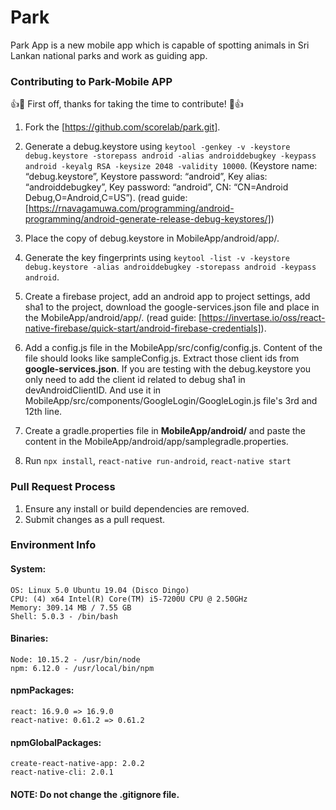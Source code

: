 # Park

Park App is a new mobile app which is capable of spotting animals in Sri Lankan national parks and work as guiding app.

### Contributing to Park-Mobile APP

:+1::tada: First off, thanks for taking the time to contribute! :tada::+1:

1. Fork the [https://github.com/scorelab/park.git].

2. Generate a debug.keystore using `keytool -genkey -v -keystore debug.keystore -storepass android -alias androiddebugkey -keypass android -keyalg RSA -keysize 2048 -validity 10000`. (Keystore name: “debug.keystore”, Keystore password: “android”, Key alias: “androiddebugkey”, Key password: “android”, CN: “CN=Android Debug,O=Android,C=US”). (read guide: [https://rnavagamuwa.com/programming/android-programming/android-generate-release-debug-keystores/])

3. Place the copy of debug.keystore in MobileApp/android/app/.

4. Generate the key fingerprints using `keytool -list -v -keystore debug.keystore -alias androiddebugkey -storepass android -keypass android`.

5. Create a firebase project, add an android app to project settings, add sha1 to the project, download the google-services.json file and place in the MobileApp/android/app/. (read guide: [https://invertase.io/oss/react-native-firebase/quick-start/android-firebase-credentials]).

6. Add a config.js file in the MobileApp/src/config/config.js. Content of the file should looks like sampleConfig.js. Extract those client ids from **google-services.json**. If you are testing with the debug.keystore you only need to add the client id related to debug sha1 in devAndroidClientID. And use it in MobileApp/src/components/GoogleLogin/GoogleLogin.js file's 3rd and 12th line.

7. Create a gradle.properties file in **MobileApp/android/** and paste the content in the MobileApp/android/app/samplegradle.properties.

8. Run `npx install`, `react-native run-android`, `react-native start`

### Pull Request Process

1. Ensure any install or build dependencies are removed.
2. Submit changes as a pull request.

### Environment Info
#### System:
    OS: Linux 5.0 Ubuntu 19.04 (Disco Dingo)
    CPU: (4) x64 Intel(R) Core(TM) i5-7200U CPU @ 2.50GHz
    Memory: 309.14 MB / 7.55 GB
    Shell: 5.0.3 - /bin/bash
#### Binaries:
    Node: 10.15.2 - /usr/bin/node
    npm: 6.12.0 - /usr/local/bin/npm
#### npmPackages:
    react: 16.9.0 => 16.9.0 
    react-native: 0.61.2 => 0.61.2 
#### npmGlobalPackages:
    create-react-native-app: 2.0.2
    react-native-cli: 2.0.1

#### NOTE: Do not change the .gitignore file.
